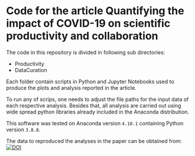 # Code for the article Quantifying the impact of COVID-19 on scientific productivity and collaboration

The code in this repository is divided in following sub directories:
- Productivity
- DataCuration

Each folder contain scripts in Python and Jupyter Notebooks used to produce
the plots and analysis reported in the article.

To run any of scrips, one needs to adjust the file paths for the input data
of each respective analysis. Besides that, all analysis are carried out using
wide spread python libraries already included in the Anaconda distribution.

This software was tested on Anaconda version `4.10.1` containing Python version
`3.8.8`.

The data to reproduced the analyses in the paper can be obtained from:  
[![DOI](https://zenodo.org/badge/DOI/10.5281/zenodo.6257468.svg)](https://doi.org/10.5281/zenodo.6257468)
